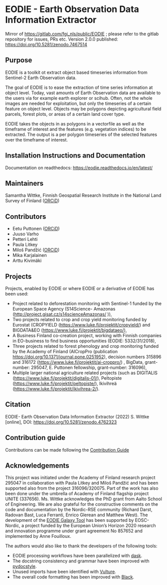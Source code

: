 # EODIE - Earth Observation Data Information Extractor 

Mirror of https://gitlab.com/fgi_nls/public/EODIE ; please refer to the gitlab repository for issues, PRs etc. Version 2.0.0 published: https://doi.org/10.5281/zenodo.7467514

## Purpose 

EODIE is a toolkit ot extract object based timeseries information from Sentinel-2 Earth Observation data.

The goal of EODIE is to ease the extraction of time series information at object level. Today, vast amounts of 
Earth Observation data are available to the users via for example earth explorer or scihub. Often, not the whole images 
are needed for exploitation, but only the timeseries of a certain feature on object level. Objects may be polygons depicting 
agricultural field parcels, forest plots, or areas of a certain land cover type.

EODIE takes the objects in as polygons in a vectorfile as well as the timeframe of interest and the features (e.g. vegetation indices) 
to be extracted. The output is a per polygon timeseries of the selected features over the timeframe of interest.

## Installation Instructions and Documentation

Documentation on readthedocs: https://eodie.readthedocs.io/en/latest/

## Maintainers 

Samantha Wittke, Finnish Geospatial Research Institute in the National Land Survey of Finland ([ORCiD](https://orcid.org/0000-0002-9625-7235))

## Contributors

* Eetu Puttonen ([ORCiD](https://orcid.org/0000-0003-0985-4443))
* Juuso Varho
* Petteri Lehti
* Paula Litkey
* Miloš Pandžić ([ORCiD]( https://orcid.org/0000-0003-4982-2630))
* Mika Karjalainen
* Arttu Kivimäki

## Projects

Projects, enabled by EODIE or where EODIE or a derivative of EODIE has been used:

* Project related to deforestation monitoring with Sentinel-1 funded by the European Space Agency (S14Science- Amazonas (http://project.gisat.cz/s14scienceAmazonas/ )),
* Two projects related to crop and crop yield monitoring funded by Eurostat (CROPYIELD (https://www.luke.fi/projektit/cropyield/) and BIGDATA&EO (https://www.luke.fi/projektit/bigdataeo/),
* A Business Finland co-creation project, working with Finnish companies in EO-business to find business opportunities (EODIE: 5332/31/2018),
* Three projects  related to forest phenology and crop monitoring funded by the Academy of Finland (AICropPro (publication https://doi.org/10.1371/journal.pone.0251952), decision numbers 315896 and 316172  (https://www.luke.fi/projektit/ai-croppro/) , BigData, grant-number: 295047, E. Puttonen fellowship, grant-number: 316096),
* Multiple larger national agriculture related projects (such as DIGITALIS (https://www.luke.fi/projektit/digitalis-01/), Peltopiste (https://www.luke.fi/projektit/peltopiste/), Ikivihreä (https://www.luke.fi/projektit/ikivihrea-2/).

## Citation 

EODIE- Earth Observation Data Information Extractor (2022) S. Wittke [online], DOI: https://doi.org/10.5281/zenodo.4762323

## Contribution guide 

Contributions can be made following the [Contribution Guide](http://www.contribution-guide.org/) 

## Acknowledgements

This project was initiated under the Academy of Finland research project 295047 in collaboration with Paula Litkey and Miloš Pandžić and has been supported also from the project 316096/320075. Part of the work has also been done under the umbrella of Academy of Finland flagship project UNITE (337656). Ms. Wittke acknowledges the PhD grant from Aalto School of Engineering. We are also grateful for the constructive comments on the code and documentation by the Nordic-RSE community (Richard Darst, Radovan Bast, Luca Ferranti, Enrico Glerean and Matthew West). The development of the [EODIE Galaxy Tool](https://usegalaxy.eu/root?tool_id=toolshed.g2.bx.psu.edu/repos/climate/eodie/eodie/1.0.2) has been supported by EOSC-Nordic, a project funded by the European Union’s Horizon 2020 research and innovation programme under grant agreement No 857652 and implemented by Anne Fouilloux.

The authors would also like to thank the developers of the following tools:

* EODIE processing workflows have been parallelized with [dask](https://docs.dask.org/en/stable/). 
* The docstring consistency and grammar have been improved with [pydocstyle](https://github.com/PyCQA/pydocstyle).
* Unused imports have been identified with [Vulture](https://github.com/jendrikseipp/vulture).
* The overall code formatting has been improved with [Black](https://github.com/psf/black).




